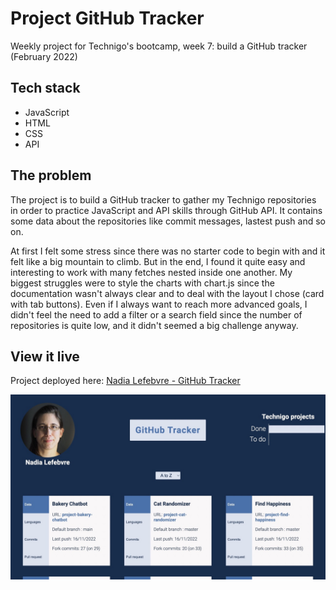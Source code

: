 # Project GitHub Tracker

Weekly project for Technigo's bootcamp, week 7: build a GitHub tracker (February 2022)

## Tech stack

- JavaScript
- HTML
- CSS
- API

## The problem

The project is to build a GitHub tracker to gather my Technigo repositories in order to practice JavaScript and API skills through GitHub API. It contains some data about the repositories like commit messages, lastest push and so on.

At first I felt some stress since there was no starter code to begin with and it felt like a big mountain to climb. But in the end, I found it quite easy and interesting to work with many fetches nested inside one another. My biggest struggles were to style the charts with chart.js since the documentation wasn't always clear and to deal with the layout I chose (card with tab buttons). Even if I always want to reach more advanced goals, I didn't feel the need to add a filter or a search field since the number of repositories is quite low, and it didn't seemed a big challenge anyway.

## View it live

Project deployed here: [Nadia Lefebvre - GitHub Tracker](https://nadialefebvre-github-tracker.netlify.app/)

<div align="center">
  <img src="screenshot.jpg" />
</div>
